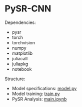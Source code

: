 # PySR-CNN
Dependencies:
- pysr
- torch
- torchvision
- numpy
- matplotlib
- juliacall
- juliapkg
- notebook

Structure:
- Model specifications: [model.py](https://github.com/croniev/PySR-CNN/blob/main/model.py)
- Model training: [train.py](https://github.com/croniev/PySR-CNN/blob/main/train.py)
- PySR Analysis: [main.ipynb](https://github.com/croniev/PySR-CNN/blob/main/main.ipynb)
